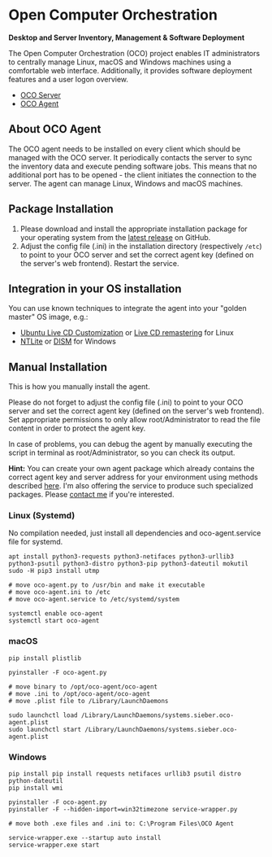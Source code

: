 # Open Computer Orchestration
**Desktop and Server Inventory, Management & Software Deployment**

The Open Computer Orchestration (OCO) project enables IT administrators to centrally manage Linux, macOS and Windows machines using a comfortable web interface. Additionally, it provides software deployment features and a user logon overview.

- [OCO Server](https://github.com/schorschii/oco-server)
- [OCO Agent](https://github.com/schorschii/oco-agent)

## About OCO Agent
The OCO agent needs to be installed on every client which should be managed with the OCO server. It periodically contacts the server to sync the inventory data and execute pending software jobs. This means that no additional port has to be opened - the client initiates the connection to the server. The agent can manage Linux, Windows and macOS machines.

## Package Installation
1. Please download and install the appropriate installation package for your operating system from the [latest release](https://github.com/schorschii/oco-agent/releases) on GitHub.
2. Adjust the config file (.ini) in the installation directory (respectively `/etc`) to point to your OCO server and set the correct agent key (defined on the server's web frontend). Restart the service.

## Integration in your OS installation
You can use known techniques to integrate the agent into your "golden master" OS image, e.g.:

- [Ubuntu Live CD Customization](https://help.ubuntu.com/community/LiveCDCustomization) or [Live CD remastering](https://wiki.ubuntuusers.de/LiveCD_manuell_remastern/) for Linux
- [NTLite](https://www.ntlite.com/) or [DISM](https://docs.microsoft.com/de-de/windows-hardware/manufacture/desktop/what-is-dism) for Windows

## Manual Installation
This is how you manually install the agent.

Please do not forget to adjust the config file (.ini) to point to your OCO server and set the correct agent key (defined on the server's web frontend). Set appropriate permissions to only allow root/Administrator to read the file content in order to protect the agent key.

In case of problems, you can debug the agent by manually executing the script in terminal as root/Administrator, so you can check its output.

**Hint:** You can create your own agent package which already contains the correct agent key and server address for your environment using methods described [here](https://github.com/schorschii/oco-server/blob/master/docs/Packages.md). I'm also offering the service to produce such specialized packages. Please [contact me](https://georg-sieber.de/?page=impressum) if you're interested.

### Linux (Systemd)
No compilation needed, just install all dependencies and oco-agent.service file for systemd.
```
apt install python3-requests python3-netifaces python3-urllib3 python3-psutil python3-distro python3-pip python3-dateutil mokutil
sudo -H pip3 install utmp

# move oco-agent.py to /usr/bin and make it executable
# move oco-agent.ini to /etc
# move oco-agent.service to /etc/systemd/system

systemctl enable oco-agent
systemctl start oco-agent
```

### macOS
```
pip install plistlib

pyinstaller -F oco-agent.py

# move binary to /opt/oco-agent/oco-agent
# move .ini to /opt/oco-agent/oco-agent
# move .plist file to /Library/LaunchDaemons

sudo launchctl load /Library/LaunchDaemons/systems.sieber.oco-agent.plist
sudo launchctl start /Library/LaunchDaemons/systems.sieber.oco-agent.plist
```

### Windows
```
pip install pip install requests netifaces urllib3 psutil distro python-dateutil
pip install wmi

pyinstaller -F oco-agent.py
pyinstaller -F --hidden-import=win32timezone service-wrapper.py

# move both .exe files and .ini to: C:\Program Files\OCO Agent

service-wrapper.exe --startup auto install
service-wrapper.exe start
```
